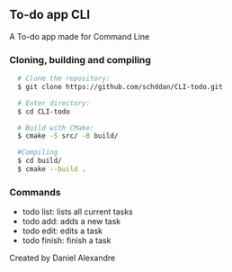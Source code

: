 ## To-do app CLI
A To-do app made for Command Line

### Cloning, building and compiling
``` bash
  # Clone the repository:
  $ git clone https://github.com/schddan/CLI-todo.git

  # Enter directory:
  $ cd CLI-todo

  # Build with CMake:
  $ cmake -S src/ -B build/

  #Compiling
  $ cd build/
  $ cmake --build .
```

### Commands
- todo list: lists all current tasks
- todo add: adds a new task
- todo edit: edits a task
- todo finish: finish a task

<p>Created by Daniel Alexandre</p>
